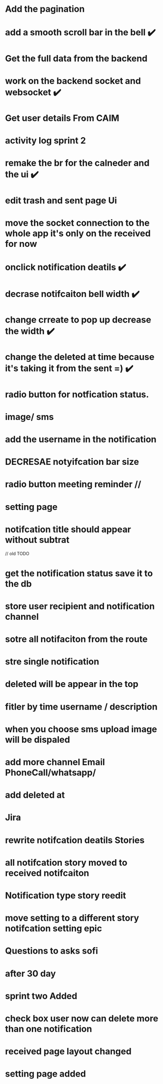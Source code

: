 # Add the pagination 
# add a smooth scroll bar in the bell ✔️
# Get the full data from the backend  
# work on the backend socket and websocket ✔️
# Get user details From CAIM 
# activity log sprint 2 
# remake the br for the calneder and the ui ✔️
# edit trash and sent page Ui 
# move the socket connection to the whole app  it's only on the received for now 
# onclick notification deatils ✔️
# decrase notifcaiton bell width ✔️
# change crreate  to pop up decrease the width  ✔️
# change the deleted at time because it's taking it from the sent =)  ✔️
# radio button for notfication status. 
# image/ sms 
# add the username in the notification
# DECRESAE  notyifcation bar size
# radio button  meeting reminder // 
# setting page  
# notifcation title should appear without subtrat
// old TODO 
# get the notification status save it to the db
# store user recipient and notification channel
# sotre all notifaciton from the route
# stre single notification
# deleted will be appear in the top 
# fitler by time username / description
# when you choose sms upload image will  be dispaled    
# add more channel Email PhoneCall/whatsapp/ 

# add deleted at 


# Jira 
# rewrite notifcation deatils Stories
# all notifcation story moved to received notifcaiton
# Notification type story reedit 
# move setting to a different story  notifcation setting epic


>>>>>>>>>>>>>>>>>>>>>>>>>>>>
# Questions to asks sofi 
# after 30 day  


# sprint two Added 

# check box user now can delete more than one notification 
# received page layout changed 

# setting page added 